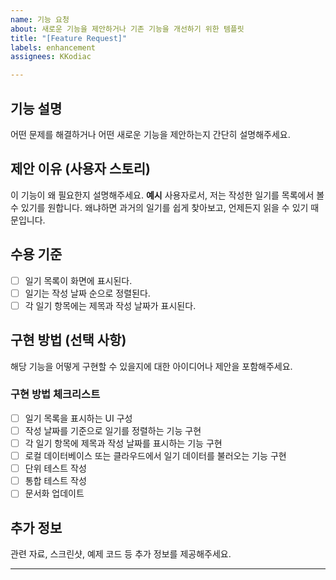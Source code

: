 ```yaml
---
name: 기능 요청
about: 새로운 기능을 제안하거나 기존 기능을 개선하기 위한 템플릿
title: "[Feature Request]"
labels: enhancement
assignees: KKodiac

---
```


## 기능 설명

어떤 문제를 해결하거나 어떤 새로운 기능을 제안하는지 간단히 설명해주세요.

## 제안 이유 (사용자 스토리)

이 기능이 왜 필요한지 설명해주세요.
**예시**
사용자로서, 저는 작성한 일기를 목록에서 볼 수 있기를 원합니다. 
왜냐하면 과거의 일기를 쉽게 찾아보고, 언제든지 읽을 수 있기 때문입니다.

## 수용 기준

- [ ] 일기 목록이 화면에 표시된다.
- [ ] 일기는 작성 날짜 순으로 정렬된다.
- [ ] 각 일기 항목에는 제목과 작성 날짜가 표시된다.

## 구현 방법 (선택 사항)

해당 기능을 어떻게 구현할 수 있을지에 대한 아이디어나 제안을 포함해주세요.

### 구현 방법 체크리스트

- [ ] 일기 목록을 표시하는 UI 구성
- [ ] 작성 날짜를 기준으로 일기를 정렬하는 기능 구현
- [ ] 각 일기 항목에 제목과 작성 날짜를 표시하는 기능 구현
- [ ] 로컬 데이터베이스 또는 클라우드에서 일기 데이터를 불러오는 기능 구현
- [ ] 단위 테스트 작성
- [ ] 통합 테스트 작성
- [ ] 문서화 업데이트

## 추가 정보

관련 자료, 스크린샷, 예제 코드 등 추가 정보를 제공해주세요.

---
